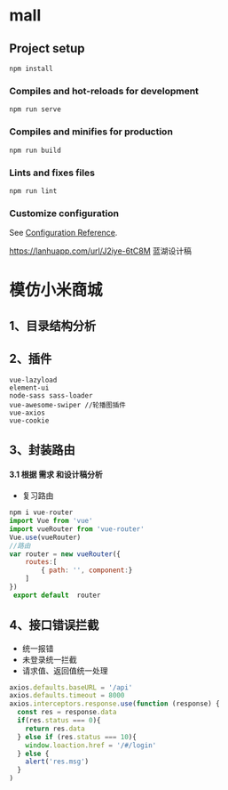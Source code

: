 # mall

## Project setup
```
npm install
```

### Compiles and hot-reloads for development
```
npm run serve
```

### Compiles and minifies for production
```
npm run build
```

### Lints and fixes files
```
npm run lint
```

### Customize configuration
See [Configuration Reference](https://cli.vuejs.org/config/).

https://lanhuapp.com/url/J2iye-6tC8M 蓝湖设计稿

# 模仿小米商城

## 1、目录结构分析



## 2、插件

```
vue-lazyload 
element-ui
node-sass sass-loader
vue-awesome-swiper //轮播图插件
vue-axios
vue-cookie
```

## 3、封装路由

#### 3.1 根据 需求 和设计稿分析

* 复习路由

```js
npm i vue-router
import Vue from 'vue'
import vueRouter from 'vue-router'
Vue.use(vueRouter)
//路由
var router = new vueRouter({
    routes:[
        { path: '', component:}
    ]
})
 export default  router    
```

## 4、接口错误拦截

* 统一报错
* 未登录统一拦截
* 请求值、返回值统一处理

```js
axios.defaults.baseURL = '/api'
axios.defaults.timeout = 8000
axios.interceptors.response.use(function (response) {
  const res = response.data
  if(res.status === 0){
    return res.data
  } else if (res.status === 10){
    window.loaction.href = '/#/login'
  } else {
    alert('res.msg')
  }
)
```



